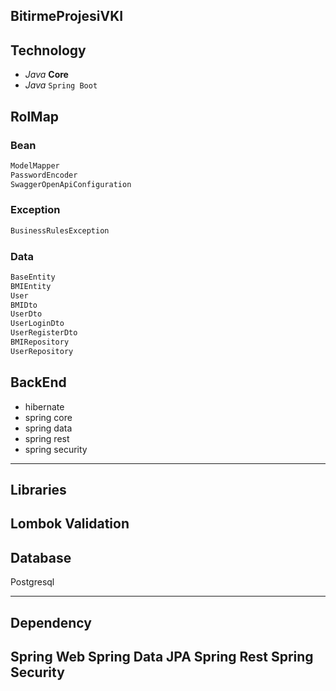 ## BitirmeProjesiVKI

## Technology
- *Java*  **Core**
- *Java* `Spring Boot`

## RolMap

### Bean
```sh
ModelMapper
PasswordEncoder
SwaggerOpenApiConfiguration
```

### Exception
```sh
BusinessRulesException
```

### Data
```sh
BaseEntity
BMIEntity
User
BMIDto
UserDto
UserLoginDto
UserRegisterDto
BMIRepository
UserRepository
```

## BackEnd
* hibernate
* spring core
* spring data
* spring rest
* spring security
---

## Libraries
Lombok
Validation
---

## Database
Postgresql

---
## Dependency
Spring Web
Spring Data JPA
Spring Rest
Spring Security
---